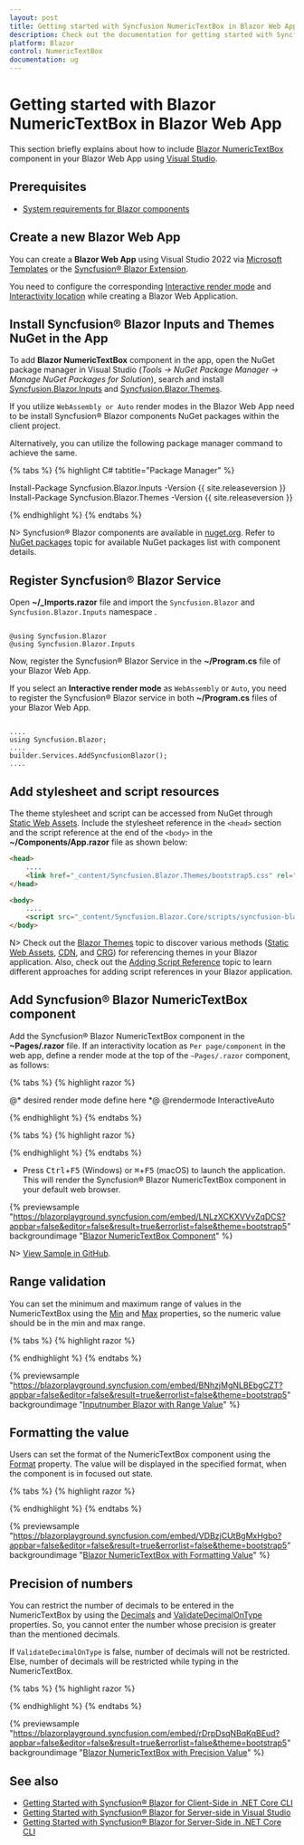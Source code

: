 ```yaml
---
layout: post
title: Getting started with Syncfusion NumericTextBox in Blazor Web App
description: Check out the documentation for getting started with Syncfusion Blazor NumericTextBox Components in Web App.
platform: Blazor
control: NumericTextBox
documentation: ug
---
```


# Getting started with Blazor NumericTextBox in Blazor Web App

This section briefly explains about how to include [Blazor NumericTextBox](https://www.syncfusion.com/blazor-components/blazor-numeric-textbox) component in your Blazor Web App using [Visual Studio](https://visualstudio.microsoft.com/vs/).

## Prerequisites

* [System requirements for Blazor components](https://blazor.syncfusion.com/documentation/system-requirements)

## Create a new Blazor Web App

You can create a **Blazor Web App** using Visual Studio 2022 via [Microsoft Templates](https://learn.microsoft.com/en-us/aspnet/core/blazor/tooling?view=aspnetcore-8.0) or the [Syncfusion&reg; Blazor Extension](https://blazor.syncfusion.com/documentation/visual-studio-integration/template-studio).

You need to configure the corresponding [Interactive render mode](https://learn.microsoft.com/en-us/aspnet/core/blazor/components/render-modes?view=aspnetcore-8.0#render-modes) and [Interactivity location](https://learn.microsoft.com/en-us/aspnet/core/blazor/tooling?view=aspnetcore-8.0&pivots=windows) while creating a Blazor Web Application.

## Install Syncfusion&reg; Blazor Inputs and Themes NuGet in the App

To add **Blazor NumericTextBox** component in the app, open the NuGet package manager in Visual Studio (*Tools → NuGet Package Manager → Manage NuGet Packages for Solution*), search and install [Syncfusion.Blazor.Inputs](https://www.nuget.org/packages/Syncfusion.Blazor.Inputs) and [Syncfusion.Blazor.Themes](https://www.nuget.org/packages/Syncfusion.Blazor.Themes/).

If you utilize `WebAssembly or Auto` render modes in the Blazor Web App need to be install Syncfusion&reg; Blazor components NuGet packages within the client project.

Alternatively, you can utilize the following package manager command to achieve the same.

{% tabs %}
{% highlight C# tabtitle="Package Manager" %}

Install-Package Syncfusion.Blazor.Inputs -Version {{ site.releaseversion }}
Install-Package Syncfusion.Blazor.Themes -Version {{ site.releaseversion }}

{% endhighlight %}
{% endtabs %}

N> Syncfusion&reg; Blazor components are available in [nuget.org](https://www.nuget.org/packages?q=syncfusion.blazor). Refer to [NuGet packages](https://blazor.syncfusion.com/documentation/nuget-packages) topic for available NuGet packages list with component details.

## Register Syncfusion&reg; Blazor Service

Open **~/_Imports.razor** file and import the `Syncfusion.Blazor` and `Syncfusion.Blazor.Inputs` namespace .

```cshtml

@using Syncfusion.Blazor
@using Syncfusion.Blazor.Inputs

```

Now, register the Syncfusion&reg; Blazor Service in the **~/Program.cs** file of your Blazor Web App.

If you select an **Interactive render mode** as `WebAssembly` or `Auto`, you need to register the Syncfusion&reg; Blazor service in both **~/Program.cs** files of your Blazor Web App.

```cshtml

....
using Syncfusion.Blazor;
....
builder.Services.AddSyncfusionBlazor();
....

```

## Add stylesheet and script resources

The theme stylesheet and script can be accessed from NuGet through [Static Web Assets](https://blazor.syncfusion.com/documentation/appearance/themes#static-web-assets). Include the stylesheet reference in the `<head>` section and the script reference at the end of the `<body>` in the **~/Components/App.razor** file as shown below:

```html
<head>
    ....
    <link href="_content/Syncfusion.Blazor.Themes/bootstrap5.css" rel="stylesheet" />
</head>

<body>
    ....
    <script src="_content/Syncfusion.Blazor.Core/scripts/syncfusion-blazor.min.js" type="text/javascript"></script>
</body>
```

N> Check out the [Blazor Themes](https://blazor.syncfusion.com/documentation/appearance/themes) topic to discover various methods ([Static Web Assets](https://blazor.syncfusion.com/documentation/appearance/themes#static-web-assets), [CDN](https://blazor.syncfusion.com/documentation/appearance/themes#cdn-reference), and [CRG](https://blazor.syncfusion.com/documentation/common/custom-resource-generator)) for referencing themes in your Blazor application. Also, check out the [Adding Script Reference](https://blazor.syncfusion.com/documentation/common/adding-script-references) topic to learn different approaches for adding script references in your Blazor application.

## Add Syncfusion&reg; Blazor NumericTextBox component

Add the Syncfusion&reg; Blazor NumericTextBox component in the **~Pages/.razor** file. If an interactivity location as `Per page/component` in the web app, define a render mode at the top of the `~Pages/.razor` component, as follows:

{% tabs %}
{% highlight razor %}

@* desired render mode define here *@
@rendermode InteractiveAuto

{% endhighlight %}
{% endtabs %}

{% tabs %}
{% highlight razor %}

<SfNumericTextBox TValue="int?" Value=10></SfNumericTextBox>

{% endhighlight %}
{% endtabs %}

* Press <kbd>Ctrl</kbd>+<kbd>F5</kbd> (Windows) or <kbd>⌘</kbd>+<kbd>F5</kbd> (macOS) to launch the application. This will render the Syncfusion&reg; Blazor NumericTextBox component in your default web browser.

{% previewsample "https://blazorplayground.syncfusion.com/embed/LNLzXCKXVVvZqDCS?appbar=false&editor=false&result=true&errorlist=false&theme=bootstrap5" backgroundimage "[Blazor NumericTextBox Component](./images/blazor-numerictextbox-component.png)" %}

N> [View Sample in GitHub](https://github.com/SyncfusionExamples/Blazor-Getting-Started-Examples/tree/main/NumericTextBox/BlazorWebApp).

## Range validation

You can set the minimum and maximum range of values in the NumericTextBox using the [Min](https://help.syncfusion.com/cr/blazor/Syncfusion.Blazor.Inputs.SfNumericTextBox-1.html#Syncfusion_Blazor_Inputs_SfNumericTextBox_1_Min) and [Max](https://help.syncfusion.com/cr/blazor/Syncfusion.Blazor.Inputs.SfNumericTextBox-1.html#Syncfusion_Blazor_Inputs_SfNumericTextBox_1_Max) properties, so the numeric value should be in the min and max range.

{% tabs %}
{% highlight razor %}

<SfNumericTextBox TValue="int?" Value=5 Max=100 Min=1 Step=5></SfNumericTextBox>

{% endhighlight %}
{% endtabs %}

{% previewsample "https://blazorplayground.syncfusion.com/embed/BNhzjMgNLBEbgCZT?appbar=false&editor=false&result=true&errorlist=false&theme=bootstrap5" backgroundimage "[Inputnumber Blazor with Range Value](./images/blazor-numerictextbox-range-value.png)" %}

## Formatting the value

Users can set the format of the NumericTextBox component using the [Format](https://help.syncfusion.com/cr/blazor/Syncfusion.Blazor.Inputs.SfNumericTextBox-1.html#Syncfusion_Blazor_Inputs_SfNumericTextBox_1_Format) property. The value will be displayed in the specified format, when the component is in focused out state.

{% tabs %}
{% highlight razor %}

<SfNumericTextBox TValue="int?" Value=10 Format="c2"></SfNumericTextBox>

{% endhighlight %}
{% endtabs %}

{% previewsample "https://blazorplayground.syncfusion.com/embed/VDBzjCUtBgMxHgbo?appbar=false&editor=false&result=true&errorlist=false&theme=bootstrap5" backgroundimage "[Blazor NumericTextBox with Formatting Value](./images/blazor-numerictextbox-format-value.png)" %}

## Precision of numbers

You can restrict the number of decimals to be entered in the NumericTextBox by using the [Decimals](https://help.syncfusion.com/cr/blazor/Syncfusion.Blazor.Inputs.SfNumericTextBox-1.html#Syncfusion_Blazor_Inputs_SfNumericTextBox_1_Decimals) and [ValidateDecimalOnType](https://help.syncfusion.com/cr/blazor/Syncfusion.Blazor.Inputs.SfNumericTextBox-1.html#Syncfusion_Blazor_Inputs_SfNumericTextBox_1_ValidateDecimalOnType) properties. So, you cannot enter the number whose precision is greater than the mentioned decimals.

If `ValidateDecimalOnType` is false, number of decimals will not be restricted. Else, number of decimals will be restricted while typing in the NumericTextBox.

{% tabs %}
{% highlight razor %}

<SfNumericTextBox TValue="double?" Value=10 ValidateDecimalOnType=true Decimals=3 Format="n3" Placeholder="ValidateDecimalOnType enabled" FloatLabelType="@FloatLabelType.Auto"></SfNumericTextBox>

<SfNumericTextBox TValue="double?" Value=10 Decimals=3 Format="n3" Placeholder="ValidateDecimalOnType disabled" FloatLabelType="@FloatLabelType.Auto"></SfNumericTextBox>

{% endhighlight %}
{% endtabs %}

{% previewsample "https://blazorplayground.syncfusion.com/embed/rDrpDsqNBqKqBEud?appbar=false&editor=false&result=true&errorlist=false&theme=bootstrap5" backgroundimage "[Blazor NumericTextBox with Precision Value](./images/blazor-numerictextbox-precision-value.png)" %}

## See also

* [Getting Started with Syncfusion&reg; Blazor for Client-Side in .NET Core CLI](../getting-started/blazor-webassembly-dotnet-cli)
* [Getting Started with Syncfusion&reg; Blazor for Server-side in Visual Studio](../getting-started/blazor-server-side-visual-studio)
* [Getting Started with Syncfusion&reg; Blazor for Server-Side in .NET Core CLI](../getting-started/blazor-server-side-dotnet-cli)
